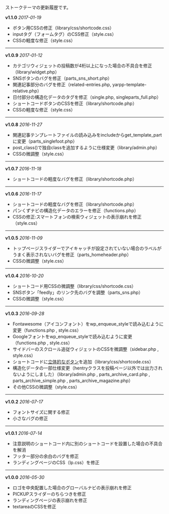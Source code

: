 ストークテーマの更新履歴です。

**v1.1.0**
*2017-01-19*

- ボタン用CSSの修正（library/css/shortcode.css）
- inputタグ（フォームタグ）のCSS修正（style.css）
- CSSの軽度な修正（style.css）

*******************************************************************

**v1.0.9**
*2017-01-12*

- カテゴリウィジェットの投稿数が4桁以上になった場合の不具合を修正（library/widget.php）
- SNSボタンのバグを修正（parts_sns_short.php）
- 関連記事部分のバグを修正（related-entries.php, yarpp-template-relative.php）
- 日付部分の構造化データのタグを修正（single.php, singleparts_full.php）
- ショートコードボタンのCSSを修正（library/shortcode.php）
- CSSの軽度な修正（style.css）

*******************************************************************

**v1.0.8**
*2016-11-27*

- 関連記事テンプレートファイルの読み込みをincludeからget_template_partに変更（parts_singlefoot.php）
- post_class()で独自classを追加するように仕様変更（library/admin.php）
- CSSの微調整（style.css）

*******************************************************************

**v1.0.7**
*2016-11-18*

- ショートコードの軽度なバグを修正（library/shortcode.php）

*******************************************************************

**v1.0.6**
*2016-11-17*

- ショートコードの軽度なバグを修正（library/shortcode.php）
- パンくずナビの構造化データのエラーを修正（functions.php）
- CSSの修正:スマートフォンの検索ウィジェットの表示崩れを修正（style.css）

*******************************************************************

**v1.0.5**
*2016-11-09*

- トップページスライダーでアイキャッチが設定されていない場合のラベルがうまく表示されないバグを修正（parts_homeheader.php）
- CSSの微調整（style.css）

*******************************************************************

**v1.0.4**
*2016-10-20*

- ショートコード用CSSの微調整（library/css/shortcode.css）
- SNSボタン「feedly」のリンク先のバグを調整（parts_sns.php）
- CSSの微調整（style.css）

*******************************************************************

**v1.0.3**
*2016-09-28*

- Fontawesome（アイコンフォント）をwp_enqueue_styleで読み込むように変更（functions.php , style.css）
- Googleフォントをwp_enqueue_styleで読み込むように変更（functions.php , style.css）
- サイドバーのスクロール追従ウィジェットのCSSを微調整（sidebar.php , style.css）
- ショートコードに[立体的なボタン](https://open-cage.com/stork/document/shortcode/#i-5)を追加（library/css/shortcode.css）
- 構造化データの一部仕様変更（hentryクラスを投稿ページ以外では出力されないようにしました）（library/admin.php , parts_archive_card.php , parts_archive_simple.php , parts_archive_magazine.php）
- その他CSSの微調整（style.css）

*******************************************************************

**v1.0.2**
*2016-07-17*

- フォントサイズに関する修正
- 小さなバグの修正

*******************************************************************

**v1.0.1**
*2016-07-14*

- 注意説明のショートコード内に別のショートコードを設置した場合の不具合を解消
- フッター部分の余白のバグを修正
- ランディングページのCSS（lp.css）を修正

*******************************************************************

**v1.0.0**
*2016-05-30*

- ロゴを中央配置した場合のグローバルナビの表示崩れを修正
- PICKUPスライダーのちらつきを修正
- ランディングページの表示崩れを修正
- textareaのCSSを修正